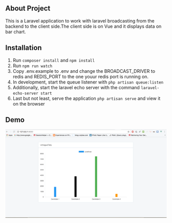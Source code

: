 ## About Project

This is a Laravel application to work with laravel broadcasting from the backend to the client side.The client side is on Vue and it displays data on bar chart.

## Installation
1. Run ```composer install``` and ```npm install```
2. Run ```npm run watch```
3. Copy .env.example to .env and change the BROADCAST_DRIVER to redis and REDIS_PORT to the one youur redis port is running on.
4. In development, start the queue listener with ```php artisan queue:listen```
5. Additionally, start the laravel echo server with the command ```laravel-echo-server start```
6. Last but not least, serve the application ```php artisan serve``` and view it on the browser


## Demo
![Screenshot 1](https://github.com/lawrence615/laravel5-broadcasting/blob/master/screenshots/demo.gif)